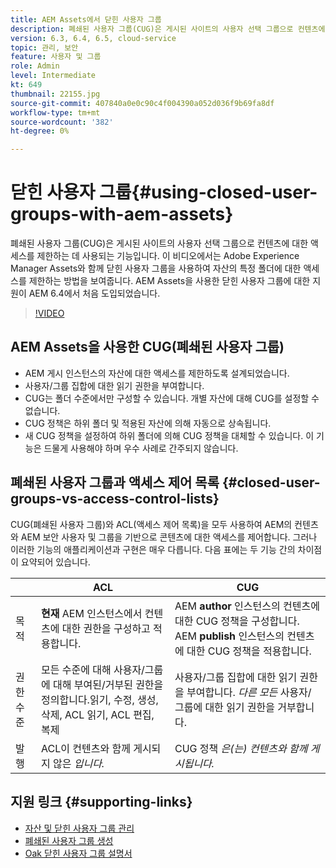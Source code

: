 ```yaml
---
title: AEM Assets에서 닫힌 사용자 그룹
description: 폐쇄된 사용자 그룹(CUG)은 게시된 사이트의 사용자 선택 그룹으로 컨텐츠에 대한 액세스를 제한하는 데 사용되는 기능입니다. 이 비디오에서는 Adobe Experience Manager Assets와 함께 닫힌 사용자 그룹을 사용하여 자산의 특정 폴더에 대한 액세스를 제한하는 방법을 보여줍니다.
version: 6.3, 6.4, 6.5, cloud-service
topic: 관리, 보안
feature: 사용자 및 그룹
role: Admin
level: Intermediate
kt: 649
thumbnail: 22155.jpg
source-git-commit: 407840a0e0c90c4f004390a052d036f9b69fa8df
workflow-type: tm+mt
source-wordcount: '382'
ht-degree: 0%

---
```



# 닫힌 사용자 그룹{#using-closed-user-groups-with-aem-assets}

폐쇄된 사용자 그룹(CUG)은 게시된 사이트의 사용자 선택 그룹으로 컨텐츠에 대한 액세스를 제한하는 데 사용되는 기능입니다. 이 비디오에서는 Adobe Experience Manager Assets와 함께 닫힌 사용자 그룹을 사용하여 자산의 특정 폴더에 대한 액세스를 제한하는 방법을 보여줍니다. AEM Assets을 사용한 닫힌 사용자 그룹에 대한 지원이 AEM 6.4에서 처음 도입되었습니다.

>[!VIDEO](https://video.tv.adobe.com/v/22155?quality=12&learn=on)

## AEM Assets을 사용한 CUG(폐쇄된 사용자 그룹)

* AEM 게시 인스턴스의 자산에 대한 액세스를 제한하도록 설계되었습니다.
* 사용자/그룹 집합에 대한 읽기 권한을 부여합니다.
* CUG는 폴더 수준에서만 구성할 수 있습니다. 개별 자산에 대해 CUG를 설정할 수 없습니다.
* CUG 정책은 하위 폴더 및 적용된 자산에 의해 자동으로 상속됩니다.
* 새 CUG 정책을 설정하여 하위 폴더에 의해 CUG 정책을 대체할 수 있습니다. 이 기능은 드물게 사용해야 하며 우수 사례로 간주되지 않습니다.

## 폐쇄된 사용자 그룹과 액세스 제어 목록 {#closed-user-groups-vs-access-control-lists}

CUG(폐쇄된 사용자 그룹)와 ACL(액세스 제어 목록)을 모두 사용하여 AEM의 컨텐츠와 AEM 보안 사용자 및 그룹을 기반으로 콘텐츠에 대한 액세스를 제어합니다. 그러나 이러한 기능의 애플리케이션과 구현은 매우 다릅니다. 다음 표에는 두 기능 간의 차이점이 요약되어 있습니다.

|  | ACL | CUG |
| ----------------- | -------------------------------------------------------------------------------------------------------------------------------- | ----------------------------------------------------------------------------------------------------------------------------- |
| 목적 | **현재** AEM 인스턴스에서 컨텐츠에 대한 권한을 구성하고 적용합니다. | AEM **author** 인스턴스의 컨텐츠에 대한 CUG 정책을 구성합니다. AEM **publish** 인스턴스의 컨텐츠에 대한 CUG 정책을 적용합니다. |
| 권한 수준 | 모든 수준에 대해 사용자/그룹에 대해 부여된/거부된 권한을 정의합니다.읽기, 수정, 생성, 삭제, ACL 읽기, ACL 편집, 복제 | 사용자/그룹 집합에 대한 읽기 권한을 부여합니다. *다른 모든* 사용자/그룹에 대한 읽기 권한을 거부합니다. |
| 발행 | ACL이 컨텐츠와 함께 게시되지 않은 *입니다.* | CUG 정책 *은(는) 컨텐츠와 함께 게시됩니다.* |

## 지원 링크 {#supporting-links}

* [자산 및 닫힌 사용자 그룹 관리](https://experienceleague.adobe.com/docs/experience-manager-65/assets/managing/manage-assets.html?lang=en#closed-user-group)
* [폐쇄된 사용자 그룹 생성](https://experienceleague.adobe.com/docs/experience-manager-65/administering/security/cug.html)
* [Oak 닫힌 사용자 그룹 설명서](https://jackrabbit.apache.org/oak/docs/security/authorization/cug.html)
